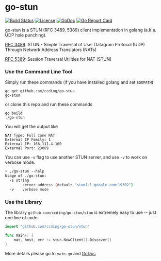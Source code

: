 go-stun
=======

[![Build Status](https://travis-ci.org/ccding/go-stun.svg?branch=master)](https://travis-ci.org/ccding/go-stun)
[![License](https://img.shields.io/badge/License-Apache%202.0-red.svg)](https://opensource.org/licenses/Apache-2.0)
[![GoDoc](https://godoc.org/github.com/ccding/go-stun?status.svg)](http://godoc.org/github.com/ccding/go-stun/stun)
[![Go Report Card](https://goreportcard.com/badge/github.com/ccding/go-stun)](https://goreportcard.com/report/github.com/ccding/go-stun)

go-stun is a STUN (RFC 3489, 5389) client implementation in golang
(a.k.a. UDP hole punching).

[RFC 3489](https://tools.ietf.org/html/rfc3489):
STUN - Simple Traversal of User Datagram Protocol (UDP)
Through Network Address Translators (NATs)

[RFC 5389](https://tools.ietf.org/html/rfc5389):
Session Traversal Utilities for NAT (STUN)

### Use the Command Line Tool

Simply run these commands (if you have installed golang and set `$GOPATH`)
```
go get github.com/ccding/go-stun
go-stun
```
or clone this repo and run these commands
```
go build
./go-stun
```
You will get the output like
```
NAT Type: Full cone NAT
External IP Family: 1
External IP: 166.111.4.100
External Port: 23009
```
You can use `-s` flag to use another STUN server, and use `-v` to work on
verbose mode.
```bash
> ./go-stun --help
Usage of ./go-stun:
  -s string
        server address (default "stun1.l.google.com:19302")
  -v    verbose mode
```

### Use the Library

The library `github.com/ccding/go-stun/stun` is extremely easy to use -- just
one line of code.

```go
import "github.com/ccding/go-stun/stun"

func main() {
	nat, host, err := stun.NewClient().Discover()
}
```

More details please go to `main.go` and [GoDoc](http://godoc.org/github.com/ccding/go-stun/stun)
